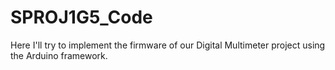 # SPROJ1G5_Code
Here I'll try to implement the firmware of our Digital Multimeter project using the Arduino framework.
